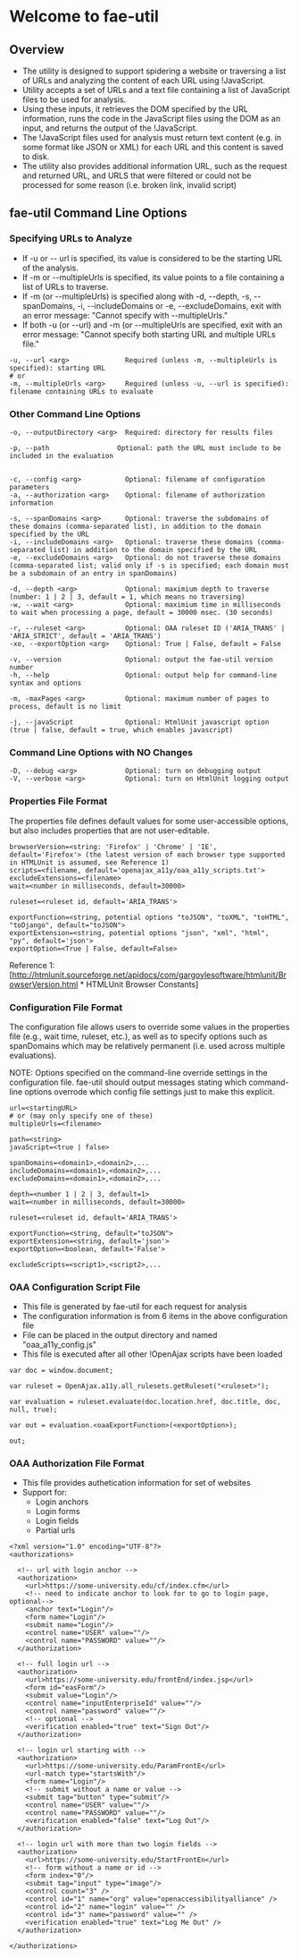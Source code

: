 # Welcome to fae-util 

## Overview 

* The utility is designed to support spidering a website or traversing a list of URLs and analyzing the content of each URL using !JavaScript. 
* Utility accepts a set of URLs and a text file containing a list of JavaScript files to be used for analysis. 
* Using these inputs, it retrieves the DOM specified by the URL information, runs the code in the JavaScript files using the DOM as an input, and returns the output of the !JavaScript. 
* The !JavaScript files used for analysis must return text content (e.g. in some format like JSON or XML) for each URL and this content is saved to disk.
* The utility also provides additional information URL, such as the request and returned URL, and URLS that were filtered or could not be processed for some reason (i.e. broken link, invalid script)

## fae-util Command Line Options 

### Specifying URLs to Analyze 

* If -u or -- url is specified, its value is considered to be the starting URL of the analysis.
* If -m or --multipleUrls is specified, its value points to a file containing a list of URLs to traverse.
* If -m (or --multipleUrls) is specified along with -d, --depth, -s, --spanDomains, -i, --includeDomains or -e, --excludeDomains, exit with an error message: "Cannot specify <options> with --multipleUrls."
* If both -u (or --url) and -m (or --multipleUrls are specified, exit with an error message: "Cannot specify both starting URL and multiple URLs file."

```
-u, --url <arg>              Required (unless -m, --multipleUrls is specified): starting URL
# or
-m, --multipleUrls <arg>     Required (unless -u, --url is specified): filename containing URLs to evaluate
```

### Other Command Line Options 

```
-o, --outputDirectory <arg>  Required: directory for results files

-p, --path                 Optional: path the URL must include to be included in the evaluation


-c, --config <arg>           Optional: filename of configuration parameters
-a, --authorization <arg>    Optional: filename of authorization information

-s, --spanDomains <arg>      Optional: traverse the subdomains of these domains (comma-separated list), in addition to the domain specified by the URL
-i, --includeDomains <arg>   Optional: traverse these domains (comma-separated list) in addition to the domain specified by the URL
-e, --excludeDomains <arg>   Optional: do not traverse these domains (comma-separated list; valid only if -s is specified; each domain must be a subdomain of an entry in spanDomains)

-d, --depth <arg>            Optional: maximium depth to traverse (number: 1 | 2 | 3, default = 1, which means no traversing)
-w, --wait <arg>             Optional: maximium time in milliseconds to wait when processing a page, default = 30000 msec. (30 seconds)

-r, --ruleset <arg>          Optional: OAA ruleset ID ('ARIA_TRANS' | 'ARIA_STRICT', default = 'ARIA_TRANS')
-xo, --exportOption <arg>    Optional: True | False, default = False 

-v, --version                Optional: output the fae-util version number
-h, --help                   Optional: output help for command-line syntax and options

-m, -maxPages <arg>          Optional: maximum number of pages to process, default is no limit

-j, --javaScript             Optional: HtmlUnit javascript option (true | false, default = true, which enables javascript)  
```

### Command Line Options with NO Changes

```
-D, --debug <arg>            Optional: turn on debugging output
-V, --verbose <arg>          Optional: turn on HtmlUnit logging output
```

### Properties File Format 

The properties file defines default values for some user-accessible options, but also includes properties that are not user-editable.

```
browserVersion=<string: 'Firefox' | 'Chrome' | 'IE', default='Firefox'> (the latest version of each browser type supported in HTMLUnit is assumed, see Reference 1)
scripts=<filename, default='openajax_a11y/oaa_a11y_scripts.txt'>
excludeExtensions=<filename>
wait=<number in milliseconds, default=30000>

ruleset=<ruleset id, default='ARIA_TRANS'>

exportFunction=<string, potential options "toJSON", "toXML", "toHTML", "toDjango", default="toJSON">
exportExtension=<string, potential options "json", "xml", "html", "py", default='json'>
exportOption=<True | False, default=False>
```

Reference 1: [http://htmlunit.sourceforge.net/apidocs/com/gargoylesoftware/htmlunit/BrowserVersion.html * HTMLUnit Browser Constants]

### Configuration File Format 

The configuration file allows users to override some values in the properties file (e.g., wait time, ruleset, etc.), as well as to specify options such as spanDomains which may be relatively permanent (i.e. used across multiple evaluations).

NOTE: Options specified on the command-line override settings in the configuration file. fae-util should output messages stating which command-line options overrode which config file settings just to make this explicit.

```
url=<startingURL>
# or (may only specify one of these)
multipleUrls=<filename>

path=<string>
javaScript=<true | false>

spanDomains=<domain1>,<domain2>,...
includeDomains=<domain1>,<domain2>,...
excludeDomains=<domain1>,<domain2>,...

depth=<number 1 | 2 | 3, default=1>
wait=<number in milliseconds, default=30000>

ruleset=<ruleset id, default='ARIA_TRANS'>

exportFunction=<string, default="toJSON">
exportExtension=<string, default='json'>
exportOption=<boolean, default='False'>

excludeScripts=<script1>,<script2>,...
``` 

### OAA Configuration Script File

* This file is generated by fae-util for each request for analysis
* The configuration information is from 6 items in the above configuration file 
* File can be placed in the output directory and named "oaa_a11y_config.js"
* This file is executed after all other !OpenAjax scripts have been loaded

```
var doc = window.document;

var ruleset = OpenAjax.a11y.all_rulesets.getRuleset("<ruleset>"); 
  
var evaluation = ruleset.evaluate(doc.location.href, doc.title, doc, null, true);

var out = evaluation.<oaaExportFunction>(<exportOption>);

out;
```

### OAA Authorization File Format 

* This file provides authetication information for set of websites 
* Support for:
  * Login anchors
  * Login forms
  * Login fields
  * Partial urls
  

```
<?xml version="1.0" encoding="UTF-8"?>
<authorizations> 

  <!-- url with login anchor -->
  <authorization>
    <url>https://some-university.edu/cf/index.cfm</url> 
    <!-- need to indicate anchor to look for to go to login page, optional-->
    <anchor text="Login"/> 
    <form name="Login"/> 
    <submit name="Login"/>
    <control name="USER" value=""/> 
    <control name="PASSWORD" value=""/> 
  </authorization> 

  <!-- full login url -->
  <authorization> 
    <url>https://some-university.edu/frontEnd/index.jsp</url>
    <form id="easForm"/> 
    <submit value="Login"/> 
    <control name="inputEnterpriseId" value=""/> 
    <control name="password" value=""/>
    <!-- optional -->
    <verification enabled="true" text="Sign Out"/>
  </authorization> 

  <!-- login url starting with -->
  <authorization> 
    <url>https://some-university.edu/ParamFrontE</url> 
    <url-match type="startsWith"/> 
    <form name="Login"/>
    <!-- submit without a name or value --> 
    <submit tag="button" type="submit"/> 
    <control name="USER" value=""/> 
    <control name="PASSWORD" value=""/> 
    <verification enabled="false" text="Log Out"/>
  </authorization>

  <!-- login url with more than two login fields -->
  <authorization> 
    <url>https://some-university.edu/StartFrontEn</url> 
    <!-- form without a name or id -->
    <form index="0"/> 
    <submit tag="input" type="image"/> 
    <control count="3" />
    <control id="1" name="org" value="openaccessibilityalliance" />
    <control id="2" name="login" value="" />
    <control id="3" name="password" value="" />
    <verification enabled="true" text="Log Me Out" /> 
  </authorization> 

</authorizations>

```
